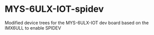 # MYS-6ULX-IOT-spidev
 Modified device trees for the MYS-6ULX-IOT dev board based on the IMX6ULL to enable SPIDEV 
